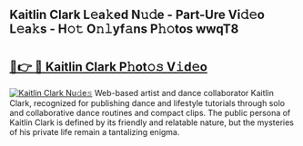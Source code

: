 ## Kaitlin Clark L𝚎a𝚔ed N𝚞𝚍e - Part-Ure Vi𝚍𝚎o L𝚎a𝚔s - H𝚘𝚝 O𝚗𝚕yf𝚊ns P𝚑𝚘tos wwqT8

# <h2><a href="http://kfd5dh.oniu.top/?m=Kaitlin+Clark">🔗👉 🔴 Kaitlin Clark P𝚑ot𝚘𝚜 V𝚒d𝚎o</a></h2>

[![Kaitlin Clark Nu𝚍e𝚜](https://i.imgur.com/0qMVB7G.gif)](http://kfd5dh.oniu.top/?m=Kaitlin+Clark)
Web-based artist and dance collaborator Kaitlin Clark, recognized for publishing dance and lifestyle tutorials through solo and collaborative dance routines and compact clips. The public persona of Kaitlin Clark is defined by its friendly and relatable nature, but the mysteries of his private life remain a tantalizing enigma.  

